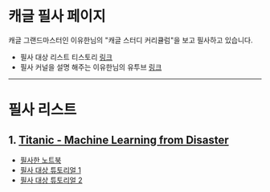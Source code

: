 # 캐글 필사 페이지
캐글 그랜드마스터인 이유한님의 "캐글 스터디 커리큘럼"을 보고 필사하고 있습니다.
- 필사 대상 리스트 티스토리 [링크](https://kaggle-kr.tistory.com/32)
- 필사 커널을 설명 해주는 이유한님의 유투브 [링크](https://www.youtube.com/channel/UC--LgKcZVgffjsxudoXg5pQ)
---
# 필사 리스트
## 1. [Titanic - Machine Learning from Disaster]((https://www.kaggle.com/c/titanic))
- [필사한 노트북](1.Titanic/titanic-1.ipynb)
- [필사 대상 튜토리얼 1](https://kaggle-kr.tistory.com/17?category=868316)
- [필사 대상 튜토리얼 2](https://kaggle-kr.tistory.com/17?category=868316)
